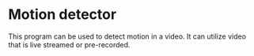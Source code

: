 # Motion detector
This program can be used to detect motion in a video. It can utilize video that is live streamed or pre-recorded.
